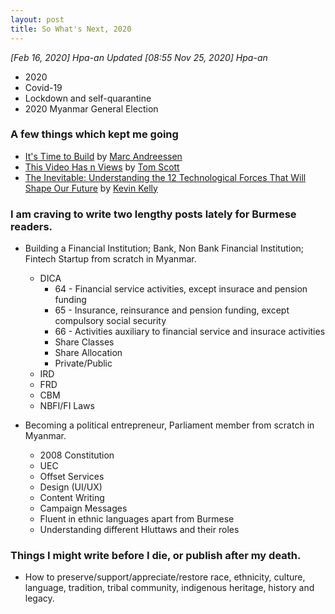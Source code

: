 ```yaml
---
layout: post
title: So What's Next, 2020
---
```


*[Feb 16, 2020] Hpa-an* 
*Updated [08:55 Nov 25, 2020] Hpa-an*

- 2020 
- Covid-19 
- Lockdown and self-quarantine 
- 2020 Myanmar General Election 

### A few things which kept me going  
- [It's Time to Build](https://a16z.com/2020/04/18/its-time-to-build/) by [Marc Andreessen](https://en.wikipedia.org/wiki/Marc_Andreessen)  
- [This Video Has n Views](https://www.youtube.com/watch?v=BxV14h0kFs0) by [Tom Scott](https://www.tomscott.com/)  
- [The Inevitable: Understanding the 12 Technological Forces That Will Shape Our Future](https://www.goodreads.com/book/show/27209431-the-inevitable) by [Kevin Kelly](https://www.youtube.com/user/Kevin2Kelly/) 

### I am craving to write two lengthy posts lately for Burmese readers. 
- Building a Financial Institution; Bank, Non Bank Financial Institution; Fintech Startup from scratch in Myanmar. 
  - DICA  
    - 64 - Financial service activities, except insurace and pension funding  
    - 65 -  Insurance, reinsurance and pension funding, except compulsory social security  
    - 66 - Activities auxiliary to financial service and insurace activities  
    - Share Classes 
    - Share Allocation 
    - Private/Public 
  - IRD  
  - FRD  
  - CBM  
  - NBFI/FI Laws  
  
- Becoming a political entrepreneur, Parliament member from scratch in Myanmar. 
  - 2008 Constitution  
  - UEC  
  - Offset Services  
  - Design (UI/UX)  
  - Content Writing  
  - Campaign Messages  
  - Fluent in ethnic languages apart from Burmese  
  - Understanding different Hluttaws and their roles  

### Things I might write before I die, or publish after my death. 
- How to preserve/support/appreciate/restore race, ethnicity, culture, language, tradition, tribal community, indigenous heritage, history and legacy. 

